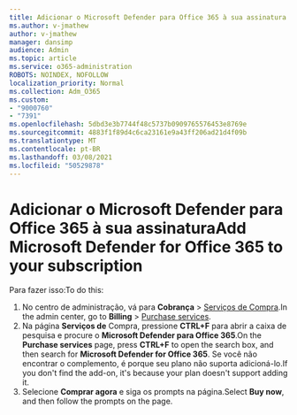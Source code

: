 ```yaml
---
title: Adicionar o Microsoft Defender para Office 365 à sua assinatura
ms.author: v-jmathew
author: v-jmathew
manager: dansimp
audience: Admin
ms.topic: article
ms.service: o365-administration
ROBOTS: NOINDEX, NOFOLLOW
localization_priority: Normal
ms.collection: Adm_O365
ms.custom:
- "9000760"
- "7391"
ms.openlocfilehash: 5dbd3e3b7744f48c5737b0909765576453e8769e
ms.sourcegitcommit: 4883f1f89d4c6ca23161e9a43ff206ad21d4f09b
ms.translationtype: MT
ms.contentlocale: pt-BR
ms.lasthandoff: 03/08/2021
ms.locfileid: "50529878"
---
```

# <a name="add-microsoft-defender-for-office-365-to-your-subscription"></a><span data-ttu-id="648b2-102">Adicionar o Microsoft Defender para Office 365 à sua assinatura</span><span class="sxs-lookup"><span data-stu-id="648b2-102">Add Microsoft Defender for Office 365 to your subscription</span></span>

<span data-ttu-id="648b2-103">Para fazer isso:</span><span class="sxs-lookup"><span data-stu-id="648b2-103">To do this:</span></span>

1. <span data-ttu-id="648b2-104">No centro de administração, vá para **Cobrança**  >  [Serviços de Compra](https://go.microsoft.com/fwlink/p/?linkid=868433).</span><span class="sxs-lookup"><span data-stu-id="648b2-104">In the admin center, go to **Billing** > [Purchase services](https://go.microsoft.com/fwlink/p/?linkid=868433).</span></span>
2. <span data-ttu-id="648b2-105">Na página **Serviços de** Compra, pressione **CTRL+F** para abrir a caixa de pesquisa e procure o **Microsoft Defender para Office 365**.</span><span class="sxs-lookup"><span data-stu-id="648b2-105">On the **Purchase services** page, press **CTRL+F** to open the search box, and then search for **Microsoft Defender for Office 365**.</span></span> <span data-ttu-id="648b2-106">Se você não encontrar o complemento, é porque seu plano não suporta adicioná-lo.</span><span class="sxs-lookup"><span data-stu-id="648b2-106">If you don't find the add-on, it's because your plan doesn't support adding it.</span></span>
3. <span data-ttu-id="648b2-107">Selecione **Comprar agora** e siga os prompts na página.</span><span class="sxs-lookup"><span data-stu-id="648b2-107">Select **Buy now**, and then follow the prompts on the page.</span></span>
